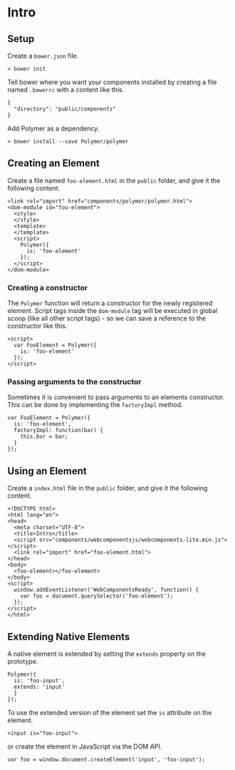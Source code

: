 # Intro

## Setup 

Create a `bower.json` file.

```
> bower init
```

Tell bower where you want your components installed by creating a file named `.bowerrc` with a content like this.

```
{
  "directory": "public/components"
}
```

Add Polymer as a dependency.

```
> bower install --save Polymer/polymer
```

## Creating an Element

Create a file named `foo-element.html` in the `public` folder, and give it the following content.

```
<link rel="import" href="components/polymer/polymer.html">
<dom-module id="foo-element">
  <style>
  </style>
  <template>
  </template>
  <script>
    Polymer({
      is: 'foo-element'
    });
  </script>
</dom-module>

```

### Creating a constructor

The `Polymer` function will return a constructor for the newly registered element. Script tags inside the `dom-module` tag will be executed in global scoop (like all other script tags) - so we can save a reference to the constructor like this.

```
<script>
  var FooElement = Polymer({
    is: 'foo-element'
  });
</script>
```

### Passing arguments to the constructor

Sometimes it is convenient to pass arguments to an elements constructor. This can be done by implementing the `factoryImpl` method.

```
var FooElement = Polymer({
  is: 'foo-element',
  factoryImpl: function(bar) {
  	this.bar = bar;
  }
});
```

## Using an Element

Create a `index.html` file in the `public` folder, and give it the following content.

```
<!DOCTYPE html>
<html lang="en">
<head>
  <meta charset="UTF-8">
  <title>Intro</title>
  <script src="components/webcomponentsjs/webcomponents-lite.min.js"></script>
  <link rel="import" href="foo-element.html">
</head>
<body>
  <foo-element></foo-element>
</body>
<script>
  window.addEventListener('WebComponentsReady', function() {
    var foo = document.querySelector('foo-element');
  });
</script>
</html>

```

## Extending Native Elements

A native element is extended by setting the `extends` property on the prototype.

```
Polymer({
  is: 'foo-input',
  extends: 'input'
  }
});
```

To use the extended version of the element set the `is` attribute on the element.

```
<input is="foo-input">
```
or create the element in JavaScript via the DOM API.

```
var foo = window.document.createElement('input', 'foo-input');
```
